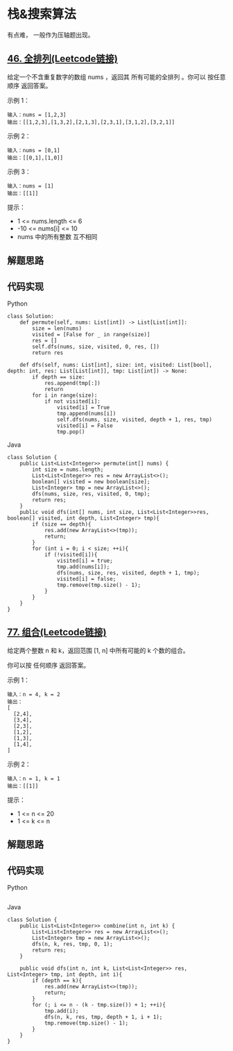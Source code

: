 # 栈&搜索算法
有点难， 一般作为压轴题出现。
## [46. 全排列(Leetcode链接)](https://leetcode-cn.com/problems/permutations/)
给定一个不含重复数字的数组 nums ，返回其 所有可能的全排列 。你可以 按任意顺序 返回答案。

示例 1：
```
输入：nums = [1,2,3]  
输出：[[1,2,3],[1,3,2],[2,1,3],[2,3,1],[3,1,2],[3,2,1]]  
```
示例 2：
```
输入：nums = [0,1]  
输出：[[0,1],[1,0]]  
```
示例 3：
```
输入：nums = [1]  
输出：[[1]]  
```
提示：
* 1 <= nums.length <= 6
* -10 <= nums[i] <= 10
* nums 中的所有整数 互不相同
## 解题思路
## 代码实现
Python
```
class Solution:
    def permute(self, nums: List[int]) -> List[List[int]]:
        size = len(nums)
        visited = [False for _ in range(size)]
        res = []
        self.dfs(nums, size, visited, 0, res, [])
        return res

    def dfs(self, nums: List[int], size: int, visited: List[bool], depth: int, res: List[List[int]], tmp: List[int]) -> None:
        if depth == size:
            res.append(tmp[:])
            return
        for i in range(size):
            if not visited[i]:
                visited[i] = True
                tmp.append(nums[i])
                self.dfs(nums, size, visited, depth + 1, res, tmp)
                visited[i] = False
                tmp.pop()
```
Java
```
class Solution {
    public List<List<Integer>> permute(int[] nums) {
        int size = nums.length;
        List<List<Integer>> res = new ArrayList<>();
        boolean[] visited = new boolean[size];
        List<Integer> tmp = new ArrayList<>();
        dfs(nums, size, res, visited, 0, tmp);
        return res;
    }
    public void dfs(int[] nums, int size, List<List<Integer>>res, boolean[] visited, int depth, List<Integer> tmp){
        if (size == depth){
            res.add(new ArrayList<>(tmp));
            return;
        }
        for (int i = 0; i < size; ++i){
            if (!visited[i]){
                visited[i] = true;
                tmp.add(nums[i]);
                dfs(nums, size, res, visited, depth + 1, tmp);
                visited[i] = false;
                tmp.remove(tmp.size() - 1);
            }
        }
    }
}
```
## [77. 组合(Leetcode链接)](https://leetcode-cn.com/problems/combinations/)
给定两个整数 n 和 k，返回范围 [1, n] 中所有可能的 k 个数的组合。

你可以按 任何顺序 返回答案。

示例 1：
```
输入：n = 4, k = 2  
输出：  
[  
  [2,4],  
  [3,4],  
  [2,3],  
  [1,2],  
  [1,3],  
  [1,4],  
]  
```
示例 2：
```
输入：n = 1, k = 1  
输出：[[1]]  
```
提示：
* 1 <= n <= 20
* 1 <= k <= n
## 解题思路
## 代码实现
Python
```

```
Java
```
class Solution {
    public List<List<Integer>> combine(int n, int k) {
        List<List<Integer>> res = new ArrayList<>();
        List<Integer> tmp = new ArrayList<>();
        dfs(n, k, res, tmp, 0, 1);
        return res;
    }

    public void dfs(int n, int k, List<List<Integer>> res, List<Integer> tmp, int depth, int i){
        if (depth == k){
            res.add(new ArrayList<>(tmp));
            return;
        }
        for (; i <= n - (k - tmp.size()) + 1; ++i){
            tmp.add(i);
            dfs(n, k, res, tmp, depth + 1, i + 1);
            tmp.remove(tmp.size() - 1);
        }
    }
}
```
